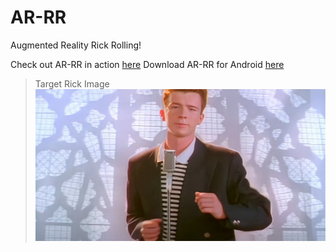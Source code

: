 # AR-RR
Augmented Reality Rick Rolling!

Check out AR-RR in action [here](https://www.youtube.com/watch?v=wNbb3LDrM-0)
Download AR-RR for Android [here]()

> Target Rick Image                    
![](https://github.com/virejdasani/AR-RR/blob/master/Assets/RickRollAssets/RickRollImg.jpeg)
